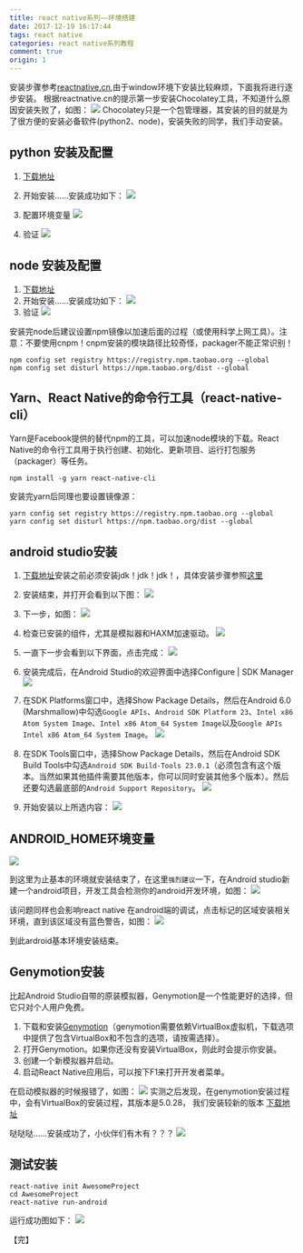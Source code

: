 ```yaml
---
title: react native系列——环境搭建
date: 2017-12-19 16:17:44
tags: react native
categories: react native系列教程
comment: true
origin: 1
---
```


安装步骤参考[reactnative.cn](http://reactnative.cn/docs/0.51/getting-started.html),由于window环境下安装比较麻烦，下面我将进行逐步安装。
根据reactnative.cn的提示第一步安装Chocolatey工具，不知道什么原因安装失败了，如图：
![](http://cdn.rnode.me/images/20171218/img2.jpg)
Chocolatey只是一个包管理器，其安装的目的就是为了很方便的安装必备软件(python2、node)，安装失败的同学，我们手动安装。

## python 安装及配置
1. [下载地址](https://www.python.org/ftp/python/2.7.14/python-2.7.14.msi)

2. 开始安装……安装成功如下：
![](http://cdn.rnode.me/images/20171218/img3.jpg)

3. 配置环境变量
![](http://cdn.rnode.me/images/20171218/img4.jpg)
4. 验证
![](http://cdn.rnode.me/images/20171218/img5.jpg)

## node 安装及配置
1. [下载地址](https://nodejs.org/dist/v8.9.3/node-v8.9.3-x64.msi)
2. 开始安装……安装成功如下：
![](http://cdn.rnode.me/images/20171218/img6.jpg)
3. 验证
![](http://cdn.rnode.me/images/20171218/img7.jpg)

安装完node后建议设置npm镜像以加速后面的过程（或使用科学上网工具）。注意：不要使用cnpm！cnpm安装的模块路径比较奇怪，packager不能正常识别！
```
npm config set registry https://registry.npm.taobao.org --global
npm config set disturl https://npm.taobao.org/dist --global
```

## Yarn、React Native的命令行工具（react-native-cli）

Yarn是Facebook提供的替代npm的工具，可以加速node模块的下载。React Native的命令行工具用于执行创建、初始化、更新项目、运行打包服务（packager）等任务。

```
npm install -g yarn react-native-cli
```
安装完yarn后同理也要设置镜像源：

```
yarn config set registry https://registry.npm.taobao.org --global
yarn config set disturl https://npm.taobao.org/dist --global
```

## android studio安装

1. [下载地址](https://dl.google.com/dl/android/studio/install/3.0.0.18/android-studio-ide-171.4408382-windows.exe)安装之前必须安装jdk！jdk！jdk！，具体安装步骤参照[这里](http://blog.csdn.net/u012934325/article/details/73441617)
2. 安装结束，并打开会看到以下图：
![](http://cdn.rnode.me/images/20171218/img8.jpg)

3. 下一步，如图：
![](http://cdn.rnode.me/images/20171218/img9.jpg)
4. 检查已安装的组件，尤其是模拟器和HAXM加速驱动。
![](http://cdn.rnode.me/images/20171218/img10.jpg)
5. 一直下一步会看到以下界面，点击完成：
![](http://cdn.rnode.me/images/20171218/img11.jpg)
6. 安装完成后，在Android Studio的欢迎界面中选择Configure | SDK Manager
![](http://cdn.rnode.me/images/20171218/img13.jpg)
7. 在SDK Platforms窗口中，选择Show Package Details，然后在Android 6.0 (Marshmallow)中勾选`Google APIs`、`Android SDK Platform 23`、`Intel x86 Atom System Image`、`Intel x86 Atom_64 System Image`以及`Google APIs Intel x86 Atom_64 System Image`。
![](http://cdn.rnode.me/images/20171218/img14.jpg)
8. 在SDK Tools窗口中，选择Show Package Details，然后在Android SDK Build Tools中勾选`Android SDK Build-Tools 23.0.1`（必须包含有这个版本。当然如果其他插件需要其他版本，你可以同时安装其他多个版本）。然后还要勾选最底部的`Android Support Repository`。
![](http://cdn.rnode.me/images/20171218/img15.jpg)
9. 开始安装以上所选内容：
![](http://cdn.rnode.me/images/20171218/img16.jpg)

## ANDROID_HOME环境变量
![](http://cdn.rnode.me/images/20171218/img17.jpg)

到这里为止基本的环境就安装结束了，在这里`强烈建议`一下，在Android studio新建一个android项目，开发工具会检测你的android开发环境，如图：
![](http://cdn.rnode.me/images/20171218/img18.jpg)

该问题同样也会影响react native 在android端的调试，点击标记的区域安装相关环境，直到该区域没有蓝色警告，如图：
![](http://cdn.rnode.me/images/20171218/img19.jpg)

到此ardroid基本环境安装结束。

## Genymotion安装

比起Android Studio自带的原装模拟器，Genymotion是一个性能更好的选择，但它只对个人用户免费。
1. 下载和安装[Genymotion](https://dl.genymotion.com/releases/genymotion-2.11.0/genymotion-2.11.0-vbox.exe)（genymotion需要依赖VirtualBox虚拟机，下载选项中提供了包含VirtualBox和不包含的选项，请按需选择）。
2. 打开Genymotion。如果你还没有安装VirtualBox，则此时会提示你安装。
3. 创建一个新模拟器并启动。
4. 启动React Native应用后，可以按下F1来打开开发者菜单。

在启动模拟器的时候报错了，如图：
![](http://cdn.rnode.me/images/20171218/img21.jpg)
实测之后发现，在genymotion安装过程中，会有VirtualBox的安装过程，其版本是5.0.28，
我们安装较新的版本 [下载地址](http://sw.bos.baidu.com/sw-search-sp/software/6bda11b7d3256/VirtualBox-5.1.30.18389-Win.exe)

哒哒哒……安装成功了，小伙伴们有木有？？？
![](http://cdn.rnode.me/images/20171218/img22.jpg)

## 测试安装

```
react-native init AwesomeProject
cd AwesomeProject
react-native run-android
```

运行成功图如下：
![](http://cdn.rnode.me/images/20171218/img23.jpg)

【完】
